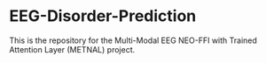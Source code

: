 # EEG-Disorder-Prediction

This is the repository for the Multi-Modal EEG NEO-FFI with Trained Attention Layer (METNAL) project.
